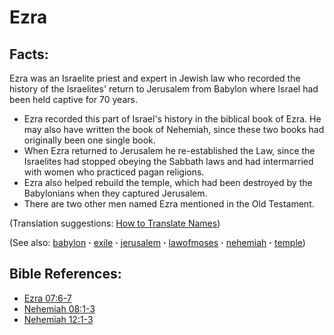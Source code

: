 # Ezra #

## Facts: ##

Ezra was an Israelite priest and expert in Jewish law who recorded the history of the Israelites' return to Jerusalem from Babylon where Israel had been held captive for 70 years.

* Ezra recorded this part of Israel's history in the biblical book of Ezra. He may also have written the book of Nehemiah, since these two books had originally been one single book.
* When Ezra returned to Jerusalem he re-established the Law, since the Israelites had stopped obeying the Sabbath laws and had intermarried with women who practiced pagan religions.
* Ezra also helped rebuild the temple, which had been destroyed by the Babylonians when they captured Jerusalem.
* There are two other men named Ezra mentioned in the Old Testament.

(Translation suggestions: [How to Translate Names](https://git.door43.org/Door43/en-ta-translate-vol1/src/master/content/translate_names.md))

(See also: [babylon](../other/babylon.md) **·** [exile](../other/exile.md) **·** [jerusalem](../other/jerusalem.md) **·** [lawofmoses](../kt/lawofmoses.md) **·** [nehemiah](../other/nehemiah.md) **·** [temple](../kt/temple.md))

## Bible References: ##

* [Ezra 07:6-7](https://door43.org/en/bible/notes/ezr/07/06)
* [Nehemiah 08:1-3](https://door43.org/en/bible/notes/neh/08/01)
* [Nehemiah 12:1-3](https://door43.org/en/bible/notes/neh/12/01)

